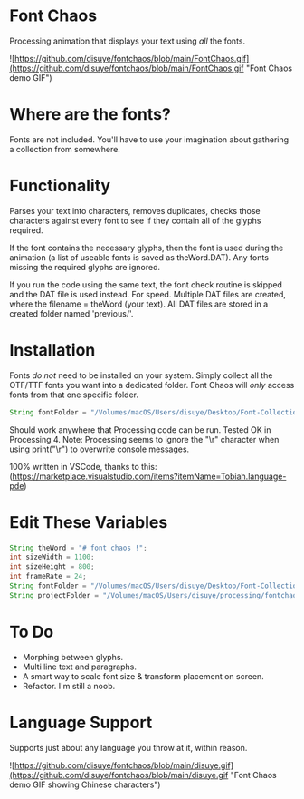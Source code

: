 # Font Chaos
Processing animation that displays your text using *all* the fonts.

![https://github.com/disuye/fontchaos/blob/main/FontChaos.gif](https://github.com/disuye/fontchaos/blob/main/FontChaos.gif "Font Chaos demo GIF")

# Where are the fonts?
Fonts are not included. You'll have to use your imagination about gathering a collection from somewhere.

# Functionality
Parses your text into characters, removes duplicates, checks those characters against every font to see if they contain all of the glyphs required.

If the font contains the necessary glyphs, then the font is used during the animation (a list of useable fonts is saved as theWord.DAT). Any fonts missing the required glyphs are ignored. 

If you run the code using the same text, the font check routine is skipped and the DAT file is used instead. For speed. Multiple DAT files are created, where the filename = theWord (your text). All DAT files are stored in a created folder named 'previous/'. 

# Installation
Fonts *do not* need to be installed on your system. Simply collect all the OTF/TTF fonts you want into a dedicated folder. Font Chaos will *only* access fonts from that one specific folder.

```java
String fontFolder = "/Volumes/macOS/Users/disuye/Desktop/Font-Collection/";
```

Should work anywhere that Processing code can be run. Tested OK in Processing 4. Note: Processing seems to ignore the "\r" character when using print("\r") to overwrite console messages.

100% written in VSCode, thanks to this: (https://marketplace.visualstudio.com/items?itemName=Tobiah.language-pde) 

# Edit These Variables
```java
String theWord = "# font chaos !";
int sizeWidth = 1100;
int sizeHeight = 800;
int frameRate = 24;
String fontFolder = "/Volumes/macOS/Users/disuye/Desktop/Font-Collection/";
String projectFolder = "/Volumes/macOS/Users/disuye/processing/fontchaos/";
```

# To Do
- Morphing between glyphs.
- Multi line text and paragraphs.
- A smart way to scale font size & transform placement on screen.
- Refactor. I'm still a noob.

# Language Support
Supports just about any language you throw at it, within reason.

![https://github.com/disuye/fontchaos/blob/main/disuye.gif](https://github.com/disuye/fontchaos/blob/main/disuye.gif "Font Chaos demo GIF showing Chinese characters")
